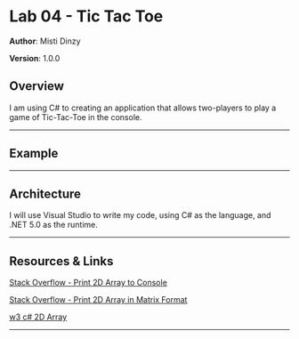 # Lab 04 - Tic Tac Toe

**Author**: Misti Dinzy

**Version**: 1.0.0

## Overview

I am using C# to creating an application that allows two-players to play a game of Tic-Tac-Toe in the console.

_____

## Example
<!-- Show them what looks like and how how to use the application.  -->

_____

## Architecture
<!-- Provide a detailed description of the application design. What technologies (languages, libraries, etc) you're using, and any other relevant design information. -->

I will use Visual Studio to write my code, using C# as the language, and .NET 5.0 as the runtime.

_____

## Resources & Links

[Stack Overflow - Print 2D Array to Console](https://stackoverflow.com/questions/24094093/how-to-print-2d-array-to-console-in-c-sharp/24094221)

[Stack Overflow - Print 2D Array in Matrix Format](https://stackoverflow.com/questions/12826760/printing-2d-array-in-matrix-format)

[w3 c# 2D Array](https://www.w3resource.com/csharp-exercises/array/csharp-array-exercise-18.php)

_____
